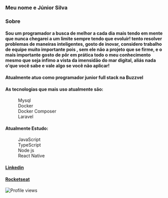 <h3>Meu nome e Júnior Silva</h3>
<h3>Sobre</h3>
<h4>Sou um programador a busca de melhor a cada dia mais tendo em mente que nunca chegarei a um limite sempre tendo que evoluir! tento resolver problemas de maneiras inteligentes, gosto de inovar, considero trabalho de equipe muito importante pois , sem ele não a projeto que se firme, e o mais importante gosto de pôr em prática todo o meu conhecimento mesmo que seja ínfimo a vista da imensidão do mar digital, aliás nada o'que você sabe e vale algo se você não aplicar!

</h4>
<h4>Atualmente atuo como programador junior full stack na Buzzvel</h4>
<h4>As tecnologias que mais uso atualmente são:</h4>
<dt>
  <dd>Mysql</dd>
  <dd>Docker</dd>
  <dd>Docker Composer</dd>
  <dd>Laravel</dd>
</ol>
<h4>Atualmente Estudo:</h4>
<dt>
   <dd>JavaScript</dd>
   <dd>TypeScript</dd>
   <dd>Node js</dd>
   <dd>React Native</dd>
</ol>
<h4><a href="https://www.linkedin.com/in/junior-silva-7483a2102/">Linkedin</a></h4>
<h4><a href="https://app.rocketseat.com.br/me/junior-silva-1584998136">Rocketseat</a></h4>

![Profile views](https://gpvc.arturio.dev/JuniorN1)  
